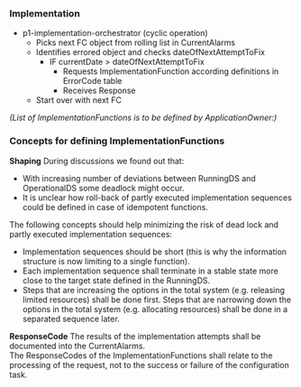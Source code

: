 

### Implementation  
- p1-implementation-orchestrator (cyclic operation)  
  - Picks next FC object from rolling list in CurrentAlarms  
  - Identifies errored object and checks dateOfNextAttemptToFix  
    - IF currentDate > dateOfNextAttemptToFix  
      - Requests ImplementationFunction according definitions in ErrorCode table  
      - Receives Response  
  - Start over with next FC  

_(List of ImplementationFunctions is to be defined by ApplicationOwner:)_  



### Concepts for defining ImplementationFunctions  
**Shaping**
During discussions we found out that:  
- With increasing number of deviations between RunningDS and OperationalDS some deadlock might occur.  
- It is unclear how roll-back of partly executed implementation sequences could be defined in case of idempotent functions.  

The following concepts should help minimizing the risk of dead lock and partly executed implementation sequences:  
- Implementation sequences should be short (this is why the information structure is now limiting to a single function).  
- Each implementation sequence shall terminate in a stable state more close to the target state defined in the RunningDS.  
- Steps that are increasing the options in the total system (e.g. releasing limited resources) shall be done first. Steps that are narrowing down the options in the total system (e.g. allocating resources) shall be done in a separated sequence later.  

**ResponseCode**
The results of the implementation attempts shall be documented into the CurrentAlarms.  
The ResponseCodes of the ImplementationFunctions shall relate to the processing of the request, not to the success or failure of the configuration task.  

